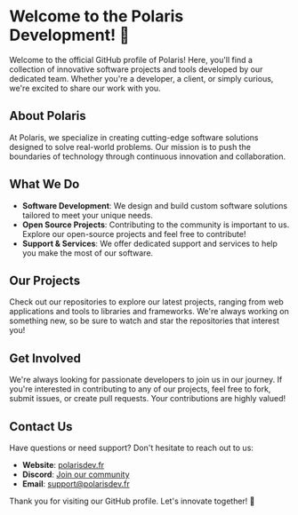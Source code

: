 # Welcome to the Polaris Development! 🌟

Welcome to the official GitHub profile of Polaris! Here, you'll find a collection of innovative software projects and tools developed by our dedicated team. Whether you're a developer, a client, or simply curious, we're excited to share our work with you.

## About Polaris

At Polaris, we specialize in creating cutting-edge software solutions designed to solve real-world problems. Our mission is to push the boundaries of technology through continuous innovation and collaboration.

## What We Do

- **Software Development**: We design and build custom software solutions tailored to meet your unique needs.
- **Open Source Projects**: Contributing to the community is important to us. Explore our open-source projects and feel free to contribute!
- **Support & Services**: We offer dedicated support and services to help you make the most of our software.

## Our Projects

Check out our repositories to explore our latest projects, ranging from web applications and tools to libraries and frameworks. We're always working on something new, so be sure to watch and star the repositories that interest you!

## Get Involved

We're always looking for passionate developers to join us in our journey. If you're interested in contributing to any of our projects, feel free to fork, submit issues, or create pull requests. Your contributions are highly valued!

## Contact Us

Have questions or need support? Don't hesitate to reach out to us:

- **Website**: [polarisdev.fr](https://www.polarisdev.fr)
- **Discord**: [Join our community](https://discord.com/invite/XzpfdfzPnd)
- **Email**: [support@polarisdev.fr](mail:support@polarisdev.fr)

Thank you for visiting our GitHub profile. Let's innovate together! 🚀
